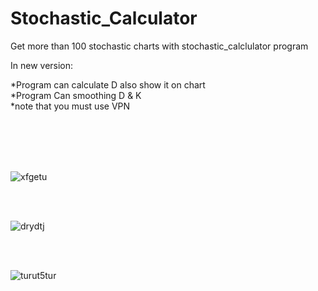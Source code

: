 # Stochastic_Calculator

Get more than 100 stochastic charts with stochastic_calclulator program


In new version:

*Program can calculate D also show it on chart
<br>
*Program Can smoothing D & K
<br>
*note that you must use VPN

<br>
<br>
<br>
<br>

![xfgetu](https://user-images.githubusercontent.com/37404187/124136236-d0a11080-da99-11eb-98a1-15f15409e0fa.PNG)

<br>
<br>


![drydtj](https://user-images.githubusercontent.com/37404187/124136336-f1696600-da99-11eb-8b9f-21da195b63b0.PNG)

<br>
<br>

![turut5tur](https://user-images.githubusercontent.com/37404187/124136410-ff1eeb80-da99-11eb-8aba-7ec2adbfeb1e.PNG)

<br>
<br>

